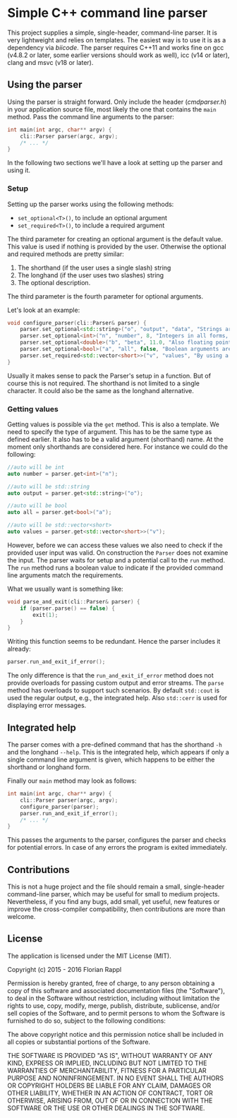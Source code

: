 # Simple C++ command line parser

This project supplies a simple, single-header, command-line parser. It is very lightweight and relies on templates. The easiest way is to use it is as a dependency via *biicode*. The parser requires C++11 and works fine on gcc (v4.8.2 or later, some earlier versions should work as well), icc (v14 or later), clang and msvc (v18 or later).

## Using the parser

Using the parser is straight forward. Only include the header (*cmdparser.h*) in your application source file, most likely the one that contains the `main` method. Pass the command line arguments to the parser:

```cpp
int main(int argc, char** argv) {
	cli::Parser parser(argc, argv);
	/* ... */
}
```

In the following two sections we'll have a look at setting up the parser and using it.

### Setup

Setting up the parser works using the following methods:

* `set_optional<T>()`, to include an optional argument
* `set_required<T>()`, to include a required argument

The third parameter for creating an optional argument is the default value. This value is used if nothing is provided by the user. Otherwise the optional and required methods are pretty similar:

1. The shorthand (if the user uses a single slash) string
2. The longhand (if the user uses two slashes) string
3. The optional description.

The third parameter is the fourth parameter for optional arguments.

Let's look at an example:

```cpp
void configure_parser(cli::Parser& parser) {
	parser.set_optional<std::string>("o", "output", "data", "Strings are naturally included.");
	parser.set_optional<int>("n", "number", 8, "Integers in all forms, e.g., unsigned int, long long, ..., are possible.");
	parser.set_optional<double>("b", "beta", 11.0, "Also floating point values are possible.");
	parser.set_optional<bool>("a", "all", false, "Boolean arguments are simply switched when encountered, i.e. false to true if provided.");
	parser.set_required<std::vector<short>>("v", "values", "By using a vector it is possible to receive a multitude of inputs.");
}
```

Usually it makes sense to pack the Parser's setup in a function. But of course this is not required. The shorthand is not limited to a single character. It could also be the same as the longhand alternative.

### Getting values

Getting values is possible via the `get` method. This is also a template. We need to specify the type of argument. This has to be the same type as defined earlier. It also has to be a valid argument (shorthand) name. At the moment only shorthands are considered here. For instance we could do the following:

```cpp
//auto will be int
auto number = parser.get<int>("n");

//auto will be std::string
auto output = parser.get<std::string>("o");

//auto will be bool
auto all = parser.get<bool>("a");

//auto will be std::vector<short>
auto values = parser.get<std::vector<short>>("v");
```

However, before we can access these values we also need to check if the provided user input was valid. On construction the `Parser` does not examine the input. The parser waits for setup and a potential call to the `run` method. The `run` method runs a boolean value to indicate if the provided command line arguments match the requirements.

What we usually want is something like:

```cpp
void parse_and_exit(cli::Parser& parser) {
	if (parser.parse() == false) {
		exit(1);
	}
}
```

Writing this function seems to be redundant. Hence the parser includes it already:

```cpp
parser.run_and_exit_if_error();
```

The only difference is that the `run_and_exit_if_error` method does not provide overloads for passing custom output and error streams. The `parse` method has overloads to support such scenarios. By default `std::cout` is used the regular output, e.g., the integrated help. Also `std::cerr` is used for displaying error messages.

## Integrated help

The parser comes with a pre-defined command that has the shorthand `-h` and the longhand `--help`. This is the integrated help, which appears if only a single command line argument is given, which happens to be either the shorthand or longhand form.

Finally our `main` method may look as follows:

```cpp
int main(int argc, char** argv) {
	cli::Parser parser(argc, argv);
	configure_parser(parser);
	parser.run_and_exit_if_error();
	/* ... */
}
```

This passes the arguments to the parser, configures the parser and checks for potential errors. In case of any errors the program is exited immediately.

## Contributions

This is not a huge project and the file should remain a small, single-header command-line parser, which may be useful for small to medium projects. Nevertheless, if you find any bugs, add small, yet useful, new features or improve the cross-compiler compatibility, then contributions are more than welcome.

## License

The application is licensed under the MIT License (MIT).

Copyright (c) 2015 - 2016 Florian Rappl

Permission is hereby granted, free of charge, to any person obtaining a copy of this software and associated documentation files (the "Software"), to deal in the Software without restriction, including without limitation the rights to use, copy, modify, merge, publish, distribute, sublicense, and/or sell copies of the Software, and to permit persons to whom the Software is furnished to do so, subject to the following conditions:

The above copyright notice and this permission notice shall be included in all copies or substantial portions of the Software.

THE SOFTWARE IS PROVIDED "AS IS", WITHOUT WARRANTY OF ANY KIND, EXPRESS OR IMPLIED, INCLUDING BUT NOT LIMITED TO THE WARRANTIES OF MERCHANTABILITY, FITNESS FOR A PARTICULAR PURPOSE AND NONINFRINGEMENT. IN NO EVENT SHALL THE AUTHORS OR COPYRIGHT HOLDERS BE LIABLE FOR ANY CLAIM, DAMAGES OR OTHER LIABILITY, WHETHER IN AN ACTION OF CONTRACT, TORT OR OTHERWISE, ARISING FROM, OUT OF OR IN CONNECTION WITH THE SOFTWARE OR THE USE OR OTHER DEALINGS IN THE SOFTWARE.
